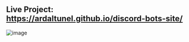 ## Live Project: https://ardaltunel.github.io/discord-bots-site/

![image](https://github.com/ardaltunel/discord-bots-site/assets/35379428/1c04ff01-9194-4354-aacb-c0ea673a77ea)

